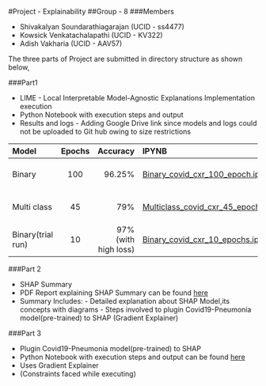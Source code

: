 #Project - Explainability
##Group - 8
###Members
- 	Shivakalyan Soundarathiagarajan (UCID - ss4477)
-	Kowsick Venkatachalapathi (UCID - KV322)
-	Adish Vakharia (UCID - AAV57)


The three parts of Project are submitted in directory structure as shown below,

###Part1
-	LIME -  Local Interpretable Model-Agnostic Explanations Implementation execution
-	Python Notebook with execution steps and output
-	Results and logs - Adding Google Drive link since models and logs could not be uploaded to Git hub owing to size restrictions
	
| Model | Epochs | Accuracy | IPYNB | Results | Tensorboard
| :---         |     :---:      |          ---: | :---         |     :---:      |     :---:      |
| Binary   | 100     | 96.25%    | [Binary_covid_cxr_100_epoch.ipynb](https://github.com/gsskalyan/Explainability-Team8/blob/master/Part1/binary_100_epochs/Binary_covid_cxr_100_epoch.ipynb)   | [results and logs](https://drive.google.com/drive/u/0/folders/1Yc6s18Z6DwhsOLtZEyB-nWhNLo_wWzJG) | [link](https://tensorboard.dev/experiment/ohoj0G5NRqWZYlwb8wb0zQ/)
| Multi class   | 45     | 79%    | [Multiclass_covid_cxr_45_epoch.ipynb](https://github.com/gsskalyan/Explainability-Team8/blob/master/Part1/multi_class_45_epoch/Multiclass_covid_cxr_45_epoch.ipynb)   | [results and logs](https://drive.google.com/drive/folders/1ug5ywpO_fmE7xbYrp66Ov36EN5MV7Wtm) | [link](https://tensorboard.dev/experiment/0f9f4f73Sgmbpm7be9Lg1w/)
| Binary(trial run)   | 10     | 97% (with high loss)    | [Binary_covid_cxr_10_epochs.ipynb](https://github.com/gsskalyan/Explainability-Team8/blob/master/Part1/binary_10_epochs/Binary_covid_cxr_10_epochs.ipynb)   | [results and logs](https://drive.google.com/drive/u/0/folders/1Yc6s18Z6DwhsOLtZEyB-nWhNLo_wWzJG) | [link](https://tensorboard.dev/experiment/i3fkQAPMQxuO2Qwl07x9Jw/)

###Part 2
-	SHAP Summary
-	PDF Report explaining SHAP Summary can be found [here](https://github.com/gsskalyan/Explainability-Team8/blob/master/Part2/Explainability_SHAP_Summary.pdf)
-	Summary Includes:
	    -	Detailed explanation about SHAP Model,its concepts with diagrams
	    -	Steps involved to plugin Covid19-Pneumonia model(pre-trained) to SHAP (Gradient Explainer)

###Part 3
-	Plugin Covid19-Pneumonia model(pre-trained) to SHAP
-	Python Notebook with execution steps and output can be found [here](https://github.com/gsskalyan/Explainability-Team8/blob/master/Part3/SHAP_Part3.ipynb)
-	Uses Gradient Explainer
-	(Constraints faced while executing)
